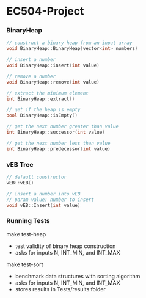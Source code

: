 # EC504-Project

### BinaryHeap
```c++
// construct a binary heap from an input array
void BinaryHeap::BinaryHeap(vector<int> numbers)

// insert a number
void BinaryHeap::insert(int value)

// remove a number
void BinaryHeap::remove(int value)

// extract the minimum element
int BinaryHeap::extract()

// get if the heap is empty
bool BinaryHeap::isEmpty()

// get the next number greater than value
int BinaryHeap::successor(int value)

// get the next number less than value
int BinaryHeap::predecessor(int value)
```

### vEB Tree
```c++
// default constructor
vEB::vEB()

// insert a number into vEB
// param value: number to insert
void vEB::Insert(int value)
```
### Running Tests
make test-heap
 - test validity of binary heap construction
 - asks for inputs N, INT_MIN, and INT_MAX

make test-sort
 - benchmark data structures with sorting algorithm
 - asks for inputs N, INT_MIN, and INT_MAX
 - stores results in Tests/results folder




